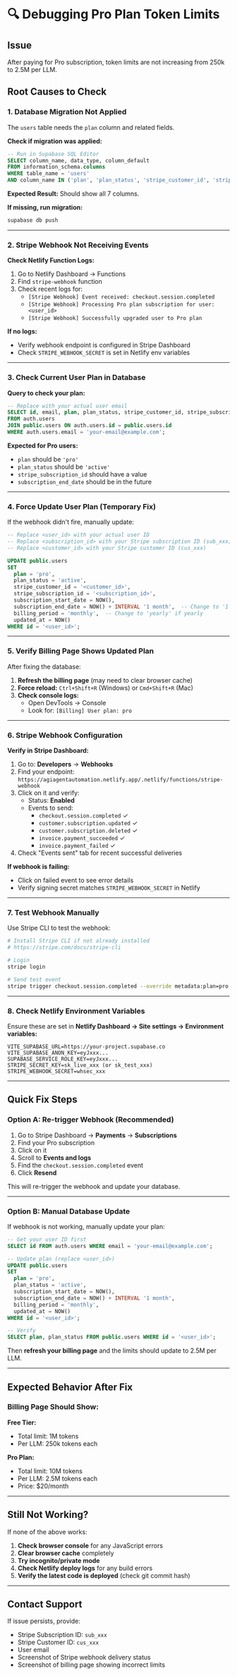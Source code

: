 # 🔍 Debugging Pro Plan Token Limits

## Issue
After paying for Pro subscription, token limits are not increasing from 250k to 2.5M per LLM.

## Root Causes to Check

### 1. **Database Migration Not Applied**
The `users` table needs the `plan` column and related fields.

**Check if migration was applied:**
```sql
-- Run in Supabase SQL Editor
SELECT column_name, data_type, column_default
FROM information_schema.columns
WHERE table_name = 'users'
AND column_name IN ('plan', 'plan_status', 'stripe_customer_id', 'stripe_subscription_id', 'subscription_start_date', 'subscription_end_date', 'billing_period');
```

**Expected Result:** Should show all 7 columns.

**If missing, run migration:**
```bash
supabase db push
```

---

### 2. **Stripe Webhook Not Receiving Events**

**Check Netlify Function Logs:**
1. Go to Netlify Dashboard → Functions
2. Find `stripe-webhook` function
3. Check recent logs for:
   - `[Stripe Webhook] Event received: checkout.session.completed`
   - `[Stripe Webhook] Processing Pro plan subscription for user: <user_id>`
   - `[Stripe Webhook] Successfully upgraded user to Pro plan`

**If no logs:**
- Verify webhook endpoint is configured in Stripe Dashboard
- Check `STRIPE_WEBHOOK_SECRET` is set in Netlify env variables

---

### 3. **Check Current User Plan in Database**

**Query to check your plan:**
```sql
-- Replace with your actual user email
SELECT id, email, plan, plan_status, stripe_customer_id, stripe_subscription_id, subscription_start_date, subscription_end_date, billing_period
FROM auth.users
JOIN public.users ON auth.users.id = public.users.id
WHERE auth.users.email = 'your-email@example.com';
```

**Expected for Pro users:**
- `plan` should be `'pro'`
- `plan_status` should be `'active'`
- `stripe_subscription_id` should have a value
- `subscription_end_date` should be in the future

---

### 4. **Force Update User Plan (Temporary Fix)**

If the webhook didn't fire, manually update:

```sql
-- Replace <user_id> with your actual user ID
-- Replace <subscription_id> with your Stripe subscription ID (sub_xxx)
-- Replace <customer_id> with your Stripe customer ID (cus_xxx)

UPDATE public.users
SET 
  plan = 'pro',
  plan_status = 'active',
  stripe_customer_id = '<customer_id>',
  stripe_subscription_id = '<subscription_id>',
  subscription_start_date = NOW(),
  subscription_end_date = NOW() + INTERVAL '1 month',  -- Change to '1 year' if yearly
  billing_period = 'monthly',  -- Change to 'yearly' if yearly
  updated_at = NOW()
WHERE id = '<user_id>';
```

---

### 5. **Verify Billing Page Shows Updated Plan**

After fixing the database:

1. **Refresh the billing page** (may need to clear browser cache)
2. **Force reload:** `Ctrl+Shift+R` (Windows) or `Cmd+Shift+R` (Mac)
3. **Check console logs:**
   - Open DevTools → Console
   - Look for: `[Billing] User plan: pro`

---

### 6. **Stripe Webhook Configuration**

**Verify in Stripe Dashboard:**

1. Go to: **Developers** → **Webhooks**
2. Find your endpoint: `https://agiagentautomation.netlify.app/.netlify/functions/stripe-webhook`
3. Click on it and verify:
   - Status: **Enabled**
   - Events to send:
     - `checkout.session.completed` ✓
     - `customer.subscription.updated` ✓
     - `customer.subscription.deleted` ✓
     - `invoice.payment_succeeded` ✓
     - `invoice.payment_failed` ✓
4. Check "Events sent" tab for recent successful deliveries

**If webhook is failing:**
- Click on failed event to see error details
- Verify signing secret matches `STRIPE_WEBHOOK_SECRET` in Netlify

---

### 7. **Test Webhook Manually**

Use Stripe CLI to test the webhook:

```bash
# Install Stripe CLI if not already installed
# https://stripe.com/docs/stripe-cli

# Login
stripe login

# Send test event
stripe trigger checkout.session.completed --override metadata:plan=pro --override metadata:userId=<your_user_id> --override metadata:billingPeriod=monthly
```

---

### 8. **Check Netlify Environment Variables**

Ensure these are set in **Netlify Dashboard → Site settings → Environment variables:**

```
VITE_SUPABASE_URL=https://your-project.supabase.co
VITE_SUPABASE_ANON_KEY=eyJxxx...
SUPABASE_SERVICE_ROLE_KEY=eyJxxx...
STRIPE_SECRET_KEY=sk_live_xxx (or sk_test_xxx)
STRIPE_WEBHOOK_SECRET=whsec_xxx
```

---

## Quick Fix Steps

### Option A: Re-trigger Webhook (Recommended)

1. Go to Stripe Dashboard → **Payments** → **Subscriptions**
2. Find your Pro subscription
3. Click on it
4. Scroll to **Events and logs**
5. Find the `checkout.session.completed` event
6. Click **Resend**

This will re-trigger the webhook and update your database.

---

### Option B: Manual Database Update

If webhook is not working, manually update your plan:

```sql
-- Get your user ID first
SELECT id FROM auth.users WHERE email = 'your-email@example.com';

-- Update plan (replace <user_id>)
UPDATE public.users
SET 
  plan = 'pro',
  plan_status = 'active',
  subscription_start_date = NOW(),
  subscription_end_date = NOW() + INTERVAL '1 month',
  billing_period = 'monthly',
  updated_at = NOW()
WHERE id = '<user_id>';

-- Verify
SELECT plan, plan_status FROM public.users WHERE id = '<user_id>';
```

Then **refresh your billing page** and the limits should update to 2.5M per LLM.

---

## Expected Behavior After Fix

### Billing Page Should Show:

**Free Tier:**
- Total limit: 1M tokens
- Per LLM: 250k tokens each

**Pro Plan:**
- Total limit: 10M tokens
- Per LLM: 2.5M tokens each
- Price: $20/month

---

## Still Not Working?

If none of the above works:

1. **Check browser console** for any JavaScript errors
2. **Clear browser cache** completely
3. **Try incognito/private mode**
4. **Check Netlify deploy logs** for any build errors
5. **Verify the latest code is deployed** (check git commit hash)

---

## Contact Support

If issue persists, provide:
- Stripe Subscription ID: `sub_xxx`
- Stripe Customer ID: `cus_xxx`
- User email
- Screenshot of Stripe webhook delivery status
- Screenshot of billing page showing incorrect limits

